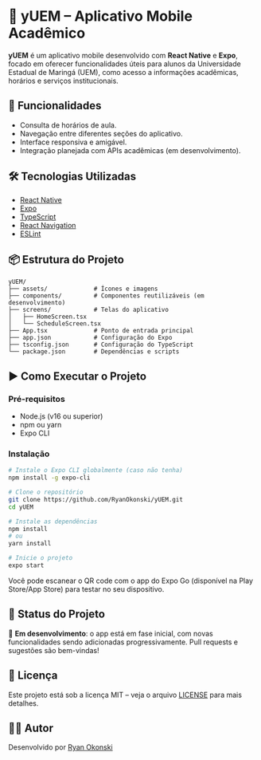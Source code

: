 # 📱 yUEM – Aplicativo Mobile Acadêmico

**yUEM** é um aplicativo mobile desenvolvido com **React Native** e **Expo**, focado em oferecer funcionalidades úteis para alunos da Universidade Estadual de Maringá (UEM), como acesso a informações acadêmicas, horários e serviços institucionais.

## 🚀 Funcionalidades

- Consulta de horários de aula.
- Navegação entre diferentes seções do aplicativo.
- Interface responsiva e amigável.
- Integração planejada com APIs acadêmicas (em desenvolvimento).

## 🛠️ Tecnologias Utilizadas

- [React Native](https://reactnative.dev/)
- [Expo](https://expo.dev/)
- [TypeScript](https://www.typescriptlang.org/)
- [React Navigation](https://reactnavigation.org/)
- [ESLint](https://eslint.org/)

## 📦 Estrutura do Projeto

```
yUEM/
├── assets/             # Ícones e imagens
├── components/         # Componentes reutilizáveis (em desenvolvimento)
├── screens/            # Telas do aplicativo
│   ├── HomeScreen.tsx
│   └── ScheduleScreen.tsx
├── App.tsx             # Ponto de entrada principal
├── app.json            # Configuração do Expo
├── tsconfig.json       # Configuração do TypeScript
└── package.json        # Dependências e scripts
```

## ▶️ Como Executar o Projeto

### Pré-requisitos

- Node.js (v16 ou superior)
- npm ou yarn
- Expo CLI

### Instalação

```bash
# Instale o Expo CLI globalmente (caso não tenha)
npm install -g expo-cli

# Clone o repositório
git clone https://github.com/RyanOkonski/yUEM.git
cd yUEM

# Instale as dependências
npm install
# ou
yarn install

# Inicie o projeto
expo start
```

Você pode escanear o QR code com o app do Expo Go (disponível na Play Store/App Store) para testar no seu dispositivo.

## 📌 Status do Projeto

🚧 **Em desenvolvimento**: o app está em fase inicial, com novas funcionalidades sendo adicionadas progressivamente. Pull requests e sugestões são bem-vindas!

## 📄 Licença

Este projeto está sob a licença MIT – veja o arquivo [LICENSE](./LICENSE) para mais detalhes.

## 🙋‍♂️ Autor

Desenvolvido por [Ryan Okonski](https://github.com/RyanOkonski)
